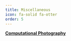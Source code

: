 ```yaml
---
title: Miscellaneous
icon: fa-solid fa-otter
order: 5
---
```


<a href="https://moha7108.github.io/computational-photography/" class="button scrolly"><strong>Computational Photography</strong></a>